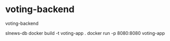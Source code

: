 # voting-backend
voting-backend


slnews-db
docker build -t voting-app .
docker run -p 8080:8080 voting-app